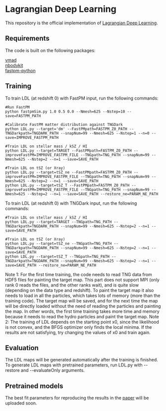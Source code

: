 # Lagrangian Deep Learning

This repository is the official implementation of [Lagrangian Deep Learning](https://arxiv.org/abs/2010.02926). 

## Requirements

The code is built on the following packages:

[vmad](https://github.com/rainwoodman/vmad)  
[nbodykit](https://github.com/bccp/nbodykit)  
[fastpm-python](https://github.com/rainwoodman/fastpm-python)  

## Training

To train LDL (at redshift 0) with FastPM input, run the following commands:

```trainFastPM
#Run FastPM
python fastpmSim.py 1.0 0.5 0.0 --Nmesh=625 --Nstep=10 --save=FASTPM_PATH

#Calibrate FastPM matter distribution against TNGDark
python LDL.py --target='dm' --FastPMpath=FASTPM_Z0_PATH --TNGDarkpath=TNGDARK_PATH --snapNum=99 --Nmesh=625 --Nstep=1 --n=0 --save=IMPROVE_FASTPM_PATH 

#Train LDL on stellar mass / kSZ / HI
python LDL.py --target=TARGET --FastPMpath=FASTPM_Z0_PATH --improveFastPM=IMPROVE_FASTPM_FILE --TNGpath=TNG_PATH --snapNum=99 --Nmesh=625 --Nstep=2 --n=1 --save=SAVE_PATH   

#Train LDL on tSZ (or Xray)
python LDL.py --target=tSZ_ne --FastPMpath=FASTPM_Z0_PATH --improveFastPM=IMPROVE_FASTPM_FILE --TNGpath=TNG_PATH --snapNum=99 --Nmesh=625 --Nstep=2 --n=1 --save=SAVE_PATH   
python LDL.py --target=tSZ_T --FastPMpath=FASTPM_Z0_PATH --improveFastPM=IMPROVE_FASTPM_FILE --TNGpath=TNG_PATH --snapNum=99 --Nmesh=625 --Nstep=2 --n=1 --save=SAVE_PATH --restore_ne=PARAM_NE_PATH 
```

To train LDL (at redshift 0) with TNGDark input, run the following commands:

```trainTNG
#Train LDL on stellar mass / kSZ / HI
python LDL.py --target=TARGET --TNGpath=TNG_PATH --TNGDarkpath=TNGDARK_PATH --snapNum=99 --Nmesh=625 --Nstep=2 --n=1 --save=SAVE_PATH

#Train LDL on tSZ (or Xray)
python LDL.py --target=tSZ_ne --TNGpath=TNG_PATH --TNGDarkpath=TNGDARK_PATH --snapNum=99 --Nmesh=625 --Nstep=2 --n=1 --save=SAVE_PATH   
python LDL.py --target=tSZ_T --TNGpath=TNG_PATH --TNGDarkpath=TNGDARK_PATH --snapNum=99 --Nmesh=625 --Nstep=2 --n=1 --save=SAVE_PATH --restore_ne=PARAM_NE_PATH 
```

Note 1: For the first time training, the code needs to read TNG data from HDF5 files for painting the target map. This part does not support MPI (only rank 0 reads the files, and the other ranks wait), and is quite slow (depending on the data type and redshift). To paint the target map it also needs to load in all the particles, which takes lots of memory (more than the training code). The target map will be saved, and for the next time the map will be directly loaded without the need of reading the particles and painting the map. In other words, the first time training takes more time and memory because it needs to read the hydro particles and paint the target map.
Note 2: The training of LDL depends on the starting point x0, since the likelihood is not convex, and the BFGS optimizer only finds the local minima. If the results are not satisfying, try changing the values of x0 and train again.

## Evaluation

The LDL maps will be generated automatically after the training is finished. To generate LDL maps with pretrained parameters, run LDL.py with --restore and --evaluateOnly arguments.

## Pretrained models

The best fit parameters for reproducing the results in the [paper](https://arxiv.org/abs/2010.02926) will be uploaded soon. 
